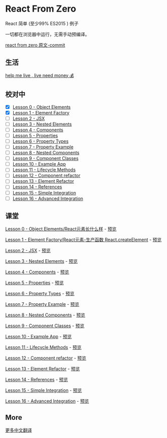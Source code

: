 # React From Zero

React 简单 (至少99% ES2015 ) 例子

一切都在浏览器中运行，无需手动预编译。

[react from zero 原文-commit](https://github.com/kay-is/react-from-zero/tree/9295efa36c5be78b0e3767425afcf238290b9051)

## 生活

[help me live , live need money 💰](https://github.com/chinanf-boy/live-need-money)

## 校对中

- [x] [Lesson 0 - Object Elements](https://github.com/chinanf-boy/react-from-zero/blob/master/docs/00-object-elements.html)
- [x] [Lesson 1 - Element Factory](https://github.com/chinanf-boy/react-from-zero/blob/master/docs/01-element-factory.html)
- [ ] [Lesson 2 - JSX](https://github.com/chinanf-boy/react-from-zero/blob/master/docs/02-jsx.html)
- [ ] [Lesson 3 - Nested Elements](https://github.com/chinanf-boy/react-from-zero/blob/master/docs/03-nested-elements.html)
- [ ] [Lesson 4 - Components](https://github.com/chinanf-boy/react-from-zero/blob/master/docs/04-components.html)
- [ ] [Lesson 5 - Properties](https://github.com/chinanf-boy/react-from-zero/blob/master/docs/05-properties.html)
- [ ] [Lesson 6 - Property Types](https://github.com/chinanf-boy/react-from-zero/blob/master/docs/06-property-types.html)
- [ ] [Lesson 7 - Property Example](https://github.com/chinanf-boy/react-from-zero/blob/master/docs/07-property-example.html)
- [ ] [Lesson 8 - Nested Components](https://github.com/chinanf-boy/react-from-zero/blob/master/docs/08-nested-components.html)
- [ ] [Lesson 9 - Component Classes](https://github.com/chinanf-boy/react-from-zero/blob/master/docs/09-component-classes.html)
- [ ] [Lesson 10 - Example App](https://github.com/chinanf-boy/react-from-zero/blob/master/docs/10-example-app.html)
- [ ] [Lesson 11 - Lifecycle Methods](https://github.com/chinanf-boy/react-from-zero/blob/master/docs/11-lifecycle-methods.html)
- [ ] [Lesson 12 - Component refactor](https://github.com/chinanf-boy/react-from-zero/blob/master/docs/12-component-refactor.html)
- [ ] [Lesson 13 - Element Refactor](https://github.com/chinanf-boy/react-from-zero/blob/master/docs/13-element-refactor.html)
- [ ] [Lesson 14 - References](https://github.com/chinanf-boy/react-from-zero/blob/master/docs/14-references.html)
- [ ] [Lesson 15 - Simple Integration](https://github.com/chinanf-boy/react-from-zero/blob/master/docs/15-simple-integration.html)
- [ ] [Lesson 16 - Advanced Integration](https://github.com/chinanf-boy/react-from-zero/blob/master/docs/16-advanced-integration.html)

## 课堂

[Lesson 0 - Object Elements/React元素长什么样](https://github.com/chinanf-boy/react-from-zero/blob/master/docs/00-object-elements.html) -
[预览](https://chinanf-boy.github.io/react-from-zero/00-object-elements.html)

[Lesson 1 - Element Factory/React元素-生产函数 React.createElement](https://github.com/chinanf-boy/react-from-zero/blob/master/docs/01-element-factory.html) -
[预览](https://chinanf-boy.github.io/react-from-zero/01-element-factory.html)

[Lesson 2 - JSX](https://github.com/chinanf-boy/react-from-zero/blob/master/docs/02-jsx.html) -
[预览](https://chinanf-boy.github.io/react-from-zero/02-jsx.html)

[Lesson 3 - Nested Elements](https://github.com/chinanf-boy/react-from-zero/blob/master/docs/03-nested-elements.html) -
[预览](https://chinanf-boy.github.io/react-from-zero/03-nested-elements.html)

[Lesson 4 - Components](https://github.com/chinanf-boy/react-from-zero/blob/master/docs/04-components.html) -
[预览](https://chinanf-boy.github.io/react-from-zero/04-components.html)

[Lesson 5 - Properties](https://github.com/chinanf-boy/react-from-zero/blob/master/docs/05-properties.html) -
[预览](https://chinanf-boy.github.io/react-from-zero/05-properties.html)

[Lesson 6 - Property Types](https://github.com/chinanf-boy/react-from-zero/blob/master/docs/06-property-types.html) -
[预览](https://chinanf-boy.github.io/react-from-zero/06-property-types.html)

[Lesson 7 - Property Example](https://github.com/chinanf-boy/react-from-zero/blob/master/docs/07-property-example.html) -
[预览](https://chinanf-boy.github.io/react-from-zero/07-property-example.html)

[Lesson 8 - Nested Components](https://github.com/chinanf-boy/react-from-zero/blob/master/docs/08-nested-components.html) -
[预览](https://chinanf-boy.github.io/react-from-zero/08-nested-components.html)

[Lesson 9 - Component Classes](https://github.com/chinanf-boy/react-from-zero/blob/master/docs/09-component-classes.html) -
[预览](https://chinanf-boy.github.io/react-from-zero/09-component-classes.html)

[Lesson 10 - Example App](https://github.com/chinanf-boy/react-from-zero/blob/master/docs/10-example-app.html) -
[预览](https://chinanf-boy.github.io/react-from-zero/10-example-app.html)

[Lesson 11 - Lifecycle Methods](https://github.com/chinanf-boy/react-from-zero/blob/master/docs/11-lifecycle-methods.html) -
[预览](https://chinanf-boy.github.io/react-from-zero/11-lifecycle-methods.html)

[Lesson 12 - Component refactor](https://github.com/chinanf-boy/react-from-zero/blob/master/docs/12-component-refactor.html) -
[预览](https://chinanf-boy.github.io/react-from-zero/12-component-refactor.html)

[Lesson 13 - Element Refactor](https://github.com/chinanf-boy/react-from-zero/blob/master/docs/13-element-refactor.html) -
[预览](https://chinanf-boy.github.io/react-from-zero/13-element-refactor.html)

[Lesson 14 - References](https://github.com/chinanf-boy/react-from-zero/blob/master/docs/14-references.html) -
[预览](https://chinanf-boy.github.io/react-from-zero/14-references.html)

[Lesson 15 - Simple Integration](https://github.com/chinanf-boy/react-from-zero/blob/master/docs/15-simple-integration.html) -
[预览](https://chinanf-boy.github.io/react-from-zero/15-simple-integration.html)

[Lesson 16 - Advanced Integration](https://github.com/chinanf-boy/react-from-zero/blob/master/docs/16-advanced-integration.html) -
[预览](https://chinanf-boy.github.io/react-from-zero/16-advanced-integration.html)


## More

[更多中文翻译](https://github.com/chinanf-boy/chinese-translate-list)